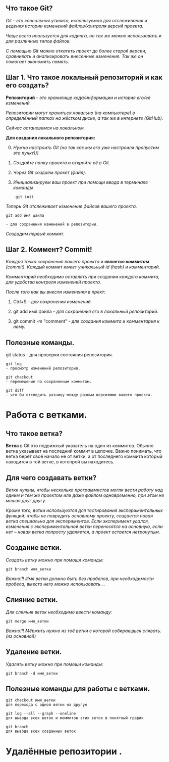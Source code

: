## Что такое Git?

*Git - это консольная утилита, используемая для отслеживания и ведения истории изменений файлов/контроля версий проекта.*

*Чаще всего ипользуется для кодинга, но так же можно использовать и для различных типов файлов.*

*С помощью Git можно откатить проект до более старой версии, сравнивать и анализировать внесённые изменения. Так же он помогает экономить память.* 

## Шаг 1. Что такое локальный репозиторий и как его создать?

**Репозиторий** - *это хранилище кода/информации и история его/её изменений.*

*Репозитории могут храниться локально (на компьютере) в определённый папках на жёстком диске, а так же в интернете (GitHub).*

*Сейчас остановимся на локальном.*

**Для создания локального репозитория:**

0. *Нужно настроить Git (но так как мы его уже настроили пропустим это  пункт)))*

1. *Создайте папку проекта и откройте её в Git.*

2. *Через Git  создаём прокет (файл).*

3. *Инициализируем ваш проект при помощи ввода в терминале команды* 

        git init

*Теперь Git отслеживает изменения файлов вашего проекта.*

    git add имя файла 
    
    - для сохранения изменений в репозитории.

*Создадим первый коммит.*

## Шаг 2. Коммент? Commit!

*Каждая точка сохранения вашего проекта и **является коммитом** (commit). Каждый коммит имеет уникальный id (hash) и комментарий.*

*Комментарий необходимо оставлять при создании каждого коммита, для удобства контроля изменений проекта.*

*После того как вы внесли изменения в прект:*

1. Ctrl+S - *для сохранения изменений.*

2. git add имя файла - *для сохранения его в локальный репозиторий.*

3. git commit -m "comment" - *для создания коммита и комментария к нему.*

## Полезные команды.

 git status 
    - для проверки состояния репозитория.

    git log 
    - просмотр изменений репозитория.

    git checkout
    - перемещение по сохраненным коммитам.

    git diff
    - что бы отследить разницу между разным версиямми вашего проекта.

# Работа с ветками.

## Что такое ветка?

**Ветка** в Git это подвижный указатель на один из коммитов. Обычно ветка указывает на последний коммит в цепочке. Важно понимать, что ветка берёт своё начало не от ветки, а от последнего коммита который находится в той ветке, в котопрой вы находитесь.

## Для чего создавать ветки?

*Ветки нужны, чтобы несколько программистов могли вести работу над одним и тем же проектом или даже файлом одновременно, при этом не мешая друг другу.*

*Кроме того, ветки используются для тестирования экспериментальных функций: чтобы не повредить основному проекту, создается новая ветка специально для экспериментов. Если эксперимент удался, изменения с экспериментальной ветки переносятся на основную, если нет – новая ветка попросту удаляется, а проект остается нетронутым.*

## Создание ветки.

*Создать ветку можно при помощи команды:* 

    git branch имя_ветки

*Важно!!! Имя ветки должно быть без пробелов, при необходимости пробела, вместо него можно использовать _.*

## Слияние ветки.

*Для слияния веток необходимо ввести команду:*

    git merge имя_ветки

*Важно!!! Мёржить нужно из тоё ветки с которой собираешься сливать.(из основной)*

## Удаление ветки.

*Удалить ветку можно при помощи команды:*

    git branch -d имя_ветки

## Полезные команды для работы с ветками.

    git checkout имя_ветки 
    для перехода с одной ветки на другую

    git log --all --graph --oneline 
    для вывода всех веток и моммитов этих веток в понятный график

    git branch 
    для вывода всех созданных веток

# Удалённые репозитории .


